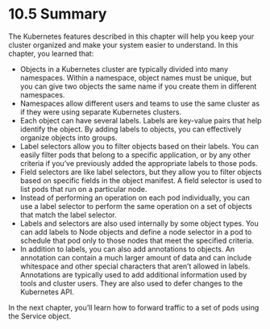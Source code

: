 # 10.5 Summary

The Kubernetes features described in this chapter will help you keep your cluster organized and make your system easier to understand. In this chapter, you learned that:

* Objects in a Kubernetes cluster are typically divided into many namespaces. Within a namespace, object names must be unique, but you can give two objects the same name if you create them in different namespaces.
* Namespaces allow different users and teams to use the same cluster as if they were using separate Kubernetes clusters.
* Each object can have several labels. Labels are key-value pairs that help identify the object. By adding labels to objects, you can effectively organize objects into groups.
* Label selectors allow you to filter objects based on their labels. You can easily filter pods that belong to a specific application, or by any other criteria if you’ve previously added the appropriate labels to those pods.
* Field selectors are like label selectors, but they allow you to filter objects based on specific fields in the object manifest. A field selector is used to list pods that run on a particular node.
* Instead of performing an operation on each pod individually, you can use a label selector to perform the same operation on a set of objects that match the label selector.
* Labels and selectors are also used internally by some object types. You can add labels to Node objects and define a node selector in a pod to schedule that pod only to those nodes that meet the specified criteria.
* In addition to labels, you can also add annotations to objects. An annotation can contain a much larger amount of data and can include whitespace and other special characters that aren’t allowed in labels. Annotations are typically used to add additional information used by tools and cluster users. They are also used to defer changes to the Kubernetes API.


In the next chapter, you’ll learn how to forward traffic to a set of pods using the Service object.